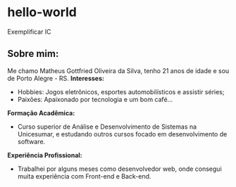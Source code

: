 # hello-world
Exemplificar IC

## Sobre mim:
Me chamo Matheus Gottfried Oliveira da Silva, tenho 21 anos de idade e sou de Porto Alegre - RS.
**Interesses:**
- Hobbies: Jogos eletrônicos, esportes automobilísticos e assistir séries;
- Paixões: Apaixonado por tecnologia e um bom café...

**Formação Acadêmica:**
- Curso superior de Análise e Desenvolvimento de Sistemas na Unicesumar, e estudando outros cursos focado em desenvolvimento de software.

**Experiência Profissional:**
- Trabalhei por alguns meses como desenvolvedor web, onde consegui muita experiência com Front-end e Back-end.


